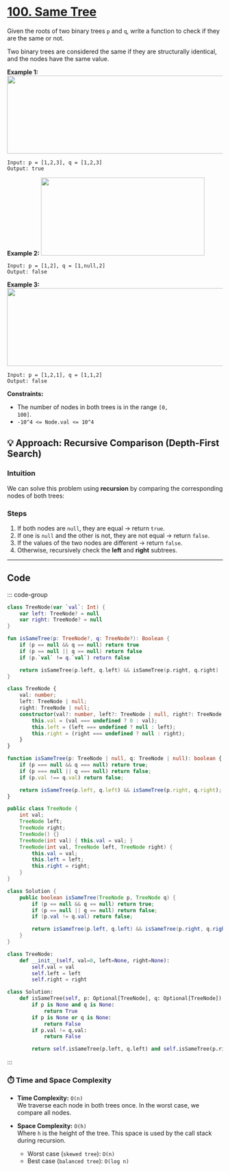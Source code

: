 # [100. Same Tree](https://leetcode.com/problems/same-tree/description/?envType=study-plan-v2&envId=top-interview-150)<Badge type="warning" text="Easy" />

Given the roots of two binary trees <code>p</code> and <code>q</code>, write a function to check if they are the same or not.

Two binary trees are considered the same if they are structurally identical, and the nodes have the same value.

**Example 1:** 
<img alt="" src="https://assets.leetcode.com/uploads/2020/12/20/ex1.jpg" style="width: 622px; height: 182px;">

```
Input: p = [1,2,3], q = [1,2,3]
Output: true
```

**Example 2:** 
<img alt="" src="https://assets.leetcode.com/uploads/2020/12/20/ex2.jpg" style="width: 382px; height: 182px;">

```
Input: p = [1,2], q = [1,null,2]
Output: false
```

**Example 3:** 
<img alt="" src="https://assets.leetcode.com/uploads/2020/12/20/ex3.jpg" style="width: 622px; height: 182px;">

```
Input: p = [1,2,1], q = [1,1,2]
Output: false
```

**Constraints:** 

- The number of nodes in both trees is in the range <code>[0, 100]</code>.
- <code>-10^4 <= Node.val <= 10^4</code>

## 💡 Approach: Recursive Comparison (Depth-First Search)

### Intuition

We can solve this problem using **recursion** by comparing the corresponding nodes of both trees:

### Steps

1. If both nodes are `null`, they are equal → return `true`.
2. If one is `null` and the other is not, they are not equal → return `false`.
3. If the values of the two nodes are different → return `false`.
4. Otherwise, recursively check the **left** and **right** subtrees.

---

## Code

::: code-group

```kotlin [Kotlin]
class TreeNode(var `val`: Int) {
    var left: TreeNode? = null
    var right: TreeNode? = null
}

fun isSameTree(p: TreeNode?, q: TreeNode?): Boolean {
    if (p == null && q == null) return true
    if (p == null || q == null) return false
    if (p.`val` != q.`val`) return false

    return isSameTree(p.left, q.left) && isSameTree(p.right, q.right)
}
```

```typescript [TypeScript]
class TreeNode {
    val: number;
    left: TreeNode | null;
    right: TreeNode | null;
    constructor(val?: number, left?: TreeNode | null, right?: TreeNode | null) {
        this.val = (val === undefined ? 0 : val);
        this.left = (left === undefined ? null : left);
        this.right = (right === undefined ? null : right);
    }
}

function isSameTree(p: TreeNode | null, q: TreeNode | null): boolean {
    if (p === null && q === null) return true;
    if (p === null || q === null) return false;
    if (p.val !== q.val) return false;

    return isSameTree(p.left, q.left) && isSameTree(p.right, q.right);
}
```

```java [Java]
public class TreeNode {
    int val;
    TreeNode left;
    TreeNode right;
    TreeNode() {}
    TreeNode(int val) { this.val = val; }
    TreeNode(int val, TreeNode left, TreeNode right) {
        this.val = val;
        this.left = left;
        this.right = right;
    }
}

class Solution {
    public boolean isSameTree(TreeNode p, TreeNode q) {
        if (p == null && q == null) return true;
        if (p == null || q == null) return false;
        if (p.val != q.val) return false;

        return isSameTree(p.left, q.left) && isSameTree(p.right, q.right);
    }
}
```

```python [Python]
class TreeNode:
    def __init__(self, val=0, left=None, right=None):
        self.val = val
        self.left = left
        self.right = right

class Solution:
    def isSameTree(self, p: Optional[TreeNode], q: Optional[TreeNode]) -> bool:
        if p is None and q is None:
            return True
        if p is None or q is None:
            return False
        if p.val != q.val:
            return False

        return self.isSameTree(p.left, q.left) and self.isSameTree(p.right, q.right)
```

:::

### ⏱️ Time and Space Complexity

- **Time Complexity:** `O(n)`  
  We traverse each node in both trees once. In the worst case, we compare all nodes.

- **Space Complexity:** `O(h)`  
  Where `h` is the height of the tree. This space is used by the call stack during recursion.
  - Worst case (`skewed tree`): `O(n)`
  - Best case (`balanced tree`): `O(log n)`